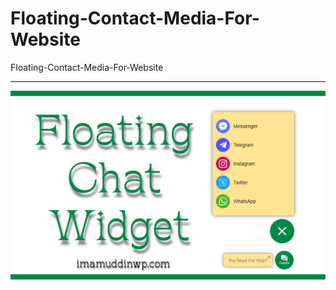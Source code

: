# Floating-Contact-Media-For-Website
Floating-Contact-Media-For-Website
<hr/>
<a href="https://imamuddinwp.com/2024/02/whatsapp-chat-html-code-for-website.html"> <img src="https://github.com/imamuddinwp/Floating-Chat-Action-Button/blob/main/floating-chat-action-button-imamuddinwp.png" alt="Floating Chat Action Button imamuddinwp"/></a>
